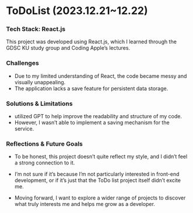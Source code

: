 # ToDoList (2023.12.21~12.22)

### Tech Stack: React.js

This project was developed using React.js, which I learned through the GDSC KU study group and Coding Apple’s lectures.

### Challenges

- Due to my limited understanding of React, the code became messy and visually unappealing.
- The application lacks a save feature for persistent data storage.

### Solutions & Limitations

- utilized GPT to help improve the readability and structure of my code.
- However, I wasn’t able to implement a saving mechanism for the service.

### Reflections & Future Goals

- To be honest, this project doesn’t quite reflect my style, and I didn’t feel a strong connection to it.

- I’m not sure if it’s because I’m not particularly interested in front-end development, or if it’s just that the ToDo list project itself didn’t excite me.

- Moving forward, I want to explore a wider range of projects to discover what truly interests me and helps me grow as a developer.
